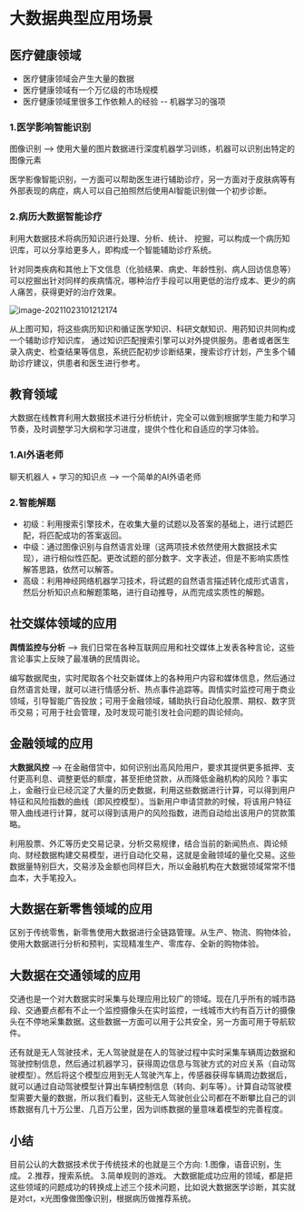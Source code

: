 # 大数据典型应用场景

## 医疗健康领域

- 医疗健康领域会产生大量的数据
- 医疗健康领域有一个万亿级的市场规模
- 医疗健康领域里很多工作依赖人的经验 -- 机器学习的强项



### 1.医学影响智能识别

图像识别 --> 使用大量的图片数据进行深度机器学习训练，机器可以识别出特定的图像元素

医学影像智能识别，一方面可以帮助医生进行辅助诊疗，另一方面对于皮肤病等有外部表现的病症，病人可以自己拍照然后使用AI智能识别做一个初步诊断。



### 2.病历大数据智能诊疗

利用大数据技术将病历知识进行处理、分析、统计、 挖掘，可以构成一个病历知识库，可以分享给更多人，即构成一个智能辅助诊疗系统。

针对同类疾病和其他上下文信息（化验结果、病史、年龄性别、病人回访信息等）可以挖掘出针对同样的疾病情况，哪种治疗手段可以用更低的治疗成本、更少的病人痛苦，获得更好的治疗效果。

![image-20211023101212174](C:\Users\帅九妹\AppData\Roaming\Typora\typora-user-images\image-20211023101212174.png)

从上图可知，将这些病历知识和循证医学知识、科研文献知识、用药知识共同构成一个辅助诊疗知识库， 通过知识匹配搜索引擎可以对外提供服务。患者或者医生录入病史、检查结果等信息，系统匹配初步诊断结果，搜索诊疗计划，产生多个辅助诊疗建议，供患者和医生进行参考。





## 教育领域

大数据在线教育利用大数据技术进行分析统计，完全可以做到根据学生能力和学习节奏，及时调整学习大纲和学习进度，提供个性化和自适应的学习体验。



### 1.AI外语老师

聊天机器人 + 学习的知识点 --> 一个简单的AI外语老师



### 2.智能解题

- 初级：利用搜索引擎技术，在收集大量的试题以及答案的基础上，进行试题匹配，将匹配成功的答案返回。
- 中级：通过图像识别与自然语言处理（这两项技术依然使用大数据技术实现），进行相似性匹配。更改试题的部分数字、文字表述，但是不影响实质性解答思路，依然可以解答。
- 高级：利用神经网络机器学习技术，将试题的自然语言描述转化成形式语言，然后分析知识点和解题策略，进行自动推导，从而完成实质性的解题。





## 社交媒体领域的应用

**舆情监控与分析** --> 我们日常在各种互联网应用和社交媒体上发表各种言论，这些言论事实上反映了最准确的民情舆论。

编写数据爬虫，实时爬取各个社交新媒体上的各种用户内容和媒体信息，然后通过自然语言处理，就可以进行情感分析、热点事件追踪等。舆情实时监控可用于商业领域，引导智能广告投放；可用于金融领域，辅助执行自动化股票、期权、数字货币交易；可用于社会管理，及时发现可能引发社会问题的舆论倾向。



## 金融领域的应用

**大数据风控** --> 在金融借贷中，如何识别出高风险用户，要求其提供更多抵押、支付更高利息、调整更低的额度，甚至拒绝贷款，从而降低金融机构的风险？事实上，金融行业已经沉淀了大量的历史数据，利用这些数据进行计算，可以得到用户特征和风险指数的曲线（即风控模型）。当新用户申请贷款的时候，将该用户特征带入曲线进行计算，就可以得到该用户的风险指数，进而自动给出该用户的贷款策略。

利用股票、外汇等历史交易记录，分析交易规律，结合当前的新闻热点、舆论倾向、财经数据构建交易模型，进行自动化交易，这就是金融领域的量化交易。这些数据量特别巨大，交易涉及金额也同样巨大，所以金融机构在大数据领域常常不惜血本，大手笔投入。



## 大数据在新零售领域的应用

区别于传统零售，新零售使用大数据进行全链路管理。从生产、物流、购物体验，使用大数据进行分析和预判，实现精准生产、零库存、全新的购物体验。



## 大数据在交通领域的应用

交通也是一个对大数据实时采集与处理应用比较广的领域。现在几乎所有的城市路段、交通要点都有不止一个监控摄像头在实时监控，一线城市大约有百万计的摄像头在不停地采集数据。这些数据一方面可以用于公共安全，另一方面可用于导航软件。

还有就是无人驾驶技术，无人驾驶就是在人的驾驶过程中实时采集车辆周边数据和驾驶控制信息，然后通过机器学习，获得周边信息与驾驶方式的对应关系（自动驾驶模型）。然后将这个模型应用到无人驾驶汽车上，传感器获得车辆周边数据后，就可以通过自动驾驶模型计算出车辆控制信息（转向、刹车等）。计算自动驾驶模型需要大量的数据，所以我们看到，这些无人驾驶创业公司都在不断攀比自己的训练数据有几十万公里、几百万公里，因为训练数据的量意味着模型的完善程度。



## 小结

目前公认的大数据技术优于传统技术的也就是三个方向:
1.图像，语音识别，生成。
2.推荐，搜索系统。
3.简单规则的游戏。
大数据能成功应用的领域，都是把这些领域的问题成功的转换成上述三个技术问题，比如说大数据医学诊断，其实就是对ct，x光图像做图像识别，根据病历做推荐系统。